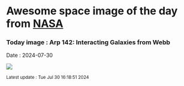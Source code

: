 
# Awesome space image of the day from [NASA](https://api.nasa.gov/)

### Today image : Arp 142: Interacting Galaxies from Webb
Date : 2024-07-30

![](https://apod.nasa.gov/apod/image/2407/Arp142_Webb_960.jpg)

<small>Latest update : Tue Jul 30 16:18:51 2024</small>
        